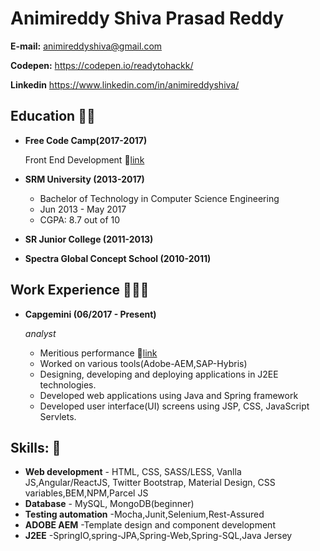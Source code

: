 # Animireddy Shiva Prasad Reddy

**E-mail:** animireddyshiva@gmail.com 

**Codepen:** https://codepen.io/readytohackk/ 

**Linkedin** https://www.linkedin.com/in/animireddyshiva/

## Education 👨‍🎓

* **Free Code Camp(2017-2017)**

  Front End Development 
  :mag_right:[link](https://www.freecodecamp.org/waystogo/front-end-certification) 

* **SRM University (2013-2017)**

  * Bachelor of Technology in Computer Science Engineering 
  * Jun 2013 - May 2017
  * CGPA: 8.7 out of 10

* **SR Junior College (2011-2013)**
* **Spectra Global Concept School (2010-2011)**

## Work Experience 👨🏻‍💻

* **Capgemini (06/2017 - Present)**

    *analyst*

    * Meritious performance :mag_right:[link](https://drive.google.com/file/d/1xXew7R6pRY7HOwYka6hhZFCUkPZmv1D_/view?usp=sharing)
    * Worked on various tools(Adobe-AEM,SAP-Hybris)
    * Designing, developing and deploying applications in J2EE technologies.
    * Developed web applications using Java and Spring framework
    * Developed user interface(UI) screens using JSP, CSS, JavaScript Servlets.



## Skills: :space_invader:

* **Web development** - HTML, CSS, SASS/LESS, Vanlla JS,Angular/ReactJS, Twitter Bootstrap, Material Design, CSS variables,BEM,NPM,Parcel JS 
* **Database** - MySQL, MongoDB(beginner)
* **Testing automation** -Mocha,Junit,Selenium,Rest-Assured
* **ADOBE AEM** -Template design and component development
* **J2EE** -SpringIO,spring-JPA,Spring-Web,Spring-SQL,Java Jersey